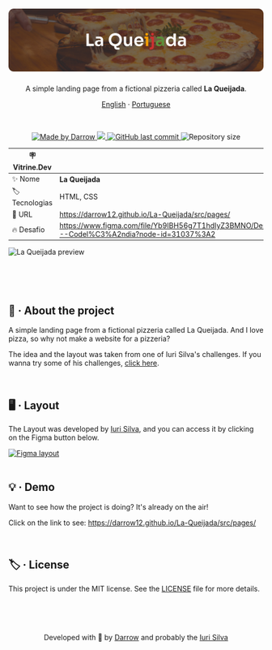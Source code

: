 <h1 align="center">
  <img alt="La Queijada Logo" title="La Queijada Logo" src="./public/images/la-queijada.png" />
</h1>

<p align="center">
A simple landing page from a fictional pizzeria called <strong>La Queijada</strong>.

<p align="center">
  <a href="README.md">English</a>
  ·
  <a href="README-pt.md">Portuguese</a>
</p>

<br>

<p align="center">

  <a href="https://github.com/darrow12">
    <img src="https://img.shields.io/static/v1?label=Made by&message=Darrow&color=5965e0&labelColor=000000&style=<STYLE>&logo=github" alt="Made by Darrow" title="Made by Darrow">
  </a>

  <a aria-label="License MIT" href="https://github.com/darrow12/La-Queijada/blob/main/LICENSE">
    <img src="https://img.shields.io/badge/License-MIT-8257E5?&color=5965e0&labelColor=000000"></img>
  </a>
  
  <a href="https://github.com/darrow12/La-Queijada/commits/main">
    <img alt="GitHub last commit" src="https://img.shields.io/github/last-commit/darrow12/La-Queijada?label=Last commit&color=5965e0&labelColor=000000">
  </a>

  <img alt="Repository size" src="https://img.shields.io/github/repo-size/darrow12/La-Queijada?label=Repository size&color=5965e0&labelColor=000000">
</p>

| :placard: Vitrine.Dev |     |
| -------------  | --- |
| :sparkles: Nome        | **La Queijada**
| :label: Tecnologias | HTML, CSS
| :rocket: URL         | https://darrow12.github.io/La-Queijada/src/pages/
| :fire: Desafio     | https://www.figma.com/file/Yb9IBH56g7T1hdIyZ3BMNO/Desafios---Codel%C3%A2ndia?node-id=31037%3A2

<!-- Inserir imagem com a #vitrinedev ao final do link -->
![La Queijada preview](https://user-images.githubusercontent.com/47289706/188762772-95dea3d4-63a2-462d-8015-203003807cd9.png#vitrinedev)


<br>
<br>
<br>

## 📃 · About the project

A simple landing page from a fictional pizzeria called La Queijada. And I love pizza, so why not make a website for a pizzeria?

The idea and the layout was taken from one of Iuri Silva's challenges.
If you wanna try some of his challenges, <a href="https://www.figma.com/file/Yb9IBH56g7T1hdIyZ3BMNO/Desafios---Codel%C3%A2ndia?node-id=624%3A2">click here</a>.

<br>

## 🖥 · Layout

The Layout was developed by <a href="https://www.instagram.com/iuricode/">Iuri Silva</a>, and you can access it by clicking on the Figma button below.

<a href="https://www.figma.com/file/Yb9IBH56g7T1hdIyZ3BMNO/Desafios---Codel%C3%A2ndia?node-id=31037%3A2">
  <img alt="Figma layout" src="https://img.shields.io/badge/figma%20-%236E40C9.svg?color=000000&style=for-the-badge&logo=figma&logoColor=dark-orange"/>
</a>

<br>
<br>

## 💡 · Demo

Want to see how the project is doing? It's already on the air!

Click on the link to see: https://darrow12.github.io/La-Queijada/src/pages/

<br>

## 🏷️ · License

This project is under the MIT license. See the <a href="https://github.com/darrow12/La-Queijada/blob/main/LICENSE">LICENSE</a> file for more details.

<br>
<br>
<br>


<p align="center">Developed with 💜 by <a href="https://github.com/Darrooooow">Darrow</a> and probably the <a href="http://iuricode.com/">Iuri Silva</a></p>
